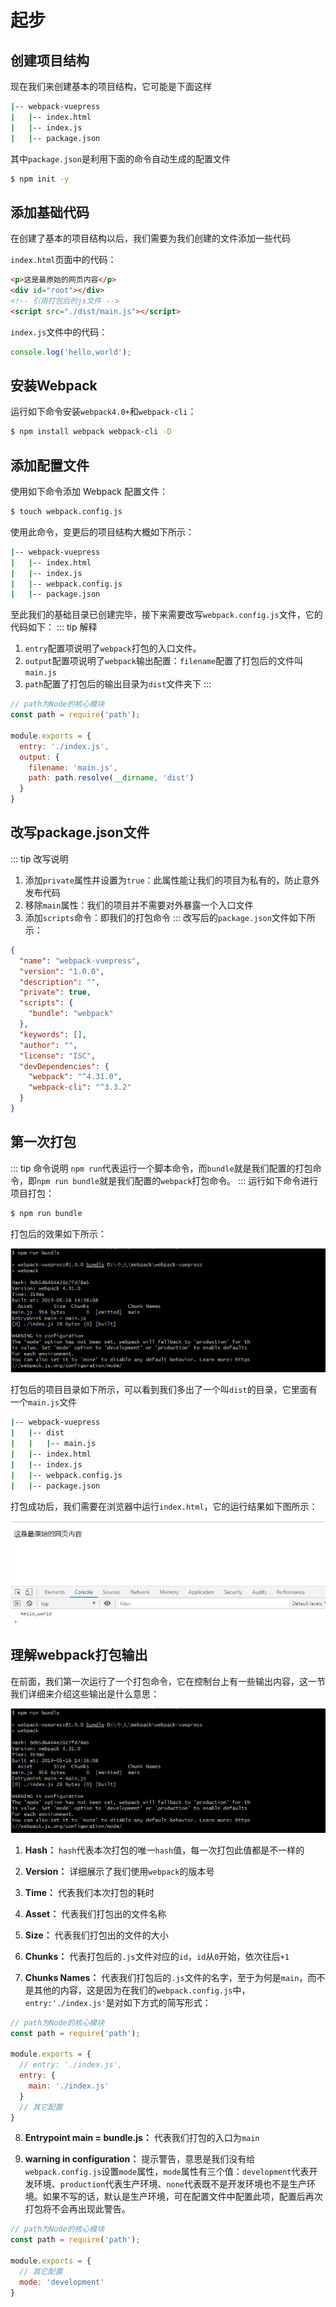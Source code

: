 
# 起步

## 创建项目结构
现在我们来创建基本的项目结构，它可能是下面这样
``` sh
|-- webpack-vuepress
|   |-- index.html
|   |-- index.js
|   |-- package.json
```
其中`package.json`是利用下面的命令自动生成的配置文件
``` sh
$ npm init -y
```


## 添加基础代码
在创建了基本的项目结构以后，我们需要为我们创建的文件添加一些代码<br>

`index.html`页面中的代码：
```html
<p>这是最原始的网页内容</p>
<div id="root"></div>
<!-- 引用打包后的js文件 -->
<script src="./dist/main.js"></script>
```
`index.js`文件中的代码：
```js
console.log('hello,world');
```

## 安装Webpack
运行如下命令安装`webpack4.0+`和`webpack-cli`：
```sh
$ npm install webpack webpack-cli -D
```

## 添加配置文件
使用如下命令添加 Webpack 配置文件：
```sh
$ touch webpack.config.js
```
使用此命令，变更后的项目结构大概如下所示：
```sh
|-- webpack-vuepress
|   |-- index.html
|   |-- index.js
|   |-- webpack.config.js
|   |-- package.json
```

至此我们的基础目录已创建完毕，接下来需要改写`webpack.config.js`文件，它的代码如下：
::: tip 解释
1. `entry`配置项说明了`webpack`打包的入口文件。
2. `output`配置项说明了`webpack`输出配置：`filename`配置了打包后的文件叫`main.js`
3. `path`配置了打包后的输出目录为`dist`文件夹下
:::
```js
// path为Node的核心模块
const path = require('path');

module.exports = {
  entry: './index.js',
  output: {
    filename: 'main.js',
    path: path.resolve(__dirname, 'dist')
  }
}
```

## 改写package.json文件
::: tip 改写说明
1. 添加`private`属性并设置为`true`：此属性能让我们的项目为私有的，防止意外发布代码
2. 移除`main`属性：我们的项目并不需要对外暴露一个入口文件
3. 添加`scripts`命令：即我们的打包命令
:::
改写后的`package.json`文件如下所示：
```json {5,7}
{
  "name": "webpack-vuepress",
  "version": "1.0.0",
  "description": "",
  "private": true,
  "scripts": {
    "bundle": "webpack"
  },
  "keywords": [],
  "author": "",
  "license": "ISC",
  "devDependencies": {
    "webpack": "^4.31.0",
    "webpack-cli": "^3.3.2"
  }
}
```

## 第一次打包
::: tip 命令说明
`npm run`代表运行一个脚本命令，而`bundle`就是我们配置的打包命令，即`npm run bundle`就是我们配置的`webpack`打包命令。
:::
运行如下命令进行项目打包：
```sh
$ npm run bundle
```
打包后的效果如下所示：

![第一次打包后的效果](../../assets/images/webpack/5.png)

打包后的项目目录如下所示，可以看到我们多出了一个叫`dist`的目录，它里面有一个`main.js`文件
``` sh
|-- webpack-vuepress
|   |-- dist
|   |   |-- main.js
|   |-- index.html
|   |-- index.js
|   |-- webpack.config.js
|   |-- package.json
```
打包成功后，我们需要在浏览器中运行`index.html`，它的运行结果如下图所示：

![第一次打包后的效果](../../assets/images/webpack/6.png)

## 理解webpack打包输出
在前面，我们第一次运行了一个打包命令，它在控制台上有一些输出内容，这一节我们详细来介绍这些输出是什么意思：

![第一次打包后的效果](../../assets/images/webpack/5.png)

1. **Hash：** `hash`代表本次打包的唯一`hash`值，每一次打包此值都是不一样的

2. **Version：** 详细展示了我们使用`webpack`的版本号

3. **Time：** 代表我们本次打包的耗时

4. **Asset：** 代表我们打包出的文件名称

5. **Size：** 代表我们打包出的文件的大小

6. **Chunks：** 代表打包后的`.js`文件对应的`id`，`id`从`0`开始，依次往后`+1`

7. **Chunks Names：** 代表我们打包后的`.js`文件的名字，至于为何是`main`，而不是其他的内容，这是因为在我们的`webpack.config.js`中，`entry:'./index.js'`是对如下方式的简写形式：
```js
// path为Node的核心模块
const path = require('path');

module.exports = {
  // entry: './index.js',
  entry: {
    main: './index.js'
  }
  // 其它配置
}
```
8. **Entrypoint main = bundle.js：** 代表我们打包的入口为`main`

9. **warning in configuration：** 提示警告，意思是我们没有给`webpack.config.js`设置`mode`属性，`mode`属性有三个值：`development`代表开发环境、`production`代表生产环境、`none`代表既不是开发环境也不是生产环境。如果不写的话，默认是生产环境，可在配置文件中配置此项，配置后再次打包将不会再出现此警告。
```js
// path为Node的核心模块
const path = require('path');

module.exports = {
  // 其它配置
  mode: 'development'
}
```


